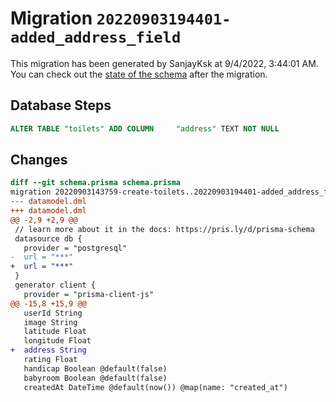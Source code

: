 # Migration `20220903194401-added_address_field`

This migration has been generated by SanjayKsk at 9/4/2022, 3:44:01 AM.
You can check out the [state of the schema](./schema.prisma) after the migration.

## Database Steps

```sql
ALTER TABLE "toilets" ADD COLUMN     "address" TEXT NOT NULL
```

## Changes

```diff
diff --git schema.prisma schema.prisma
migration 20220903143759-create-toilets..20220903194401-added_address_field
--- datamodel.dml
+++ datamodel.dml
@@ -2,9 +2,9 @@
 // learn more about it in the docs: https://pris.ly/d/prisma-schema
 datasource db {
   provider = "postgresql"
-  url = "***"
+  url = "***"
 }
 generator client {
   provider = "prisma-client-js"
@@ -15,8 +15,9 @@
   userId String
   image String
   latitude Float
   longitude Float
+  address String
   rating Float
   handicap Boolean @default(false)
   babyroom Boolean @default(false)
   createdAt DateTime @default(now()) @map(name: "created_at")
```


